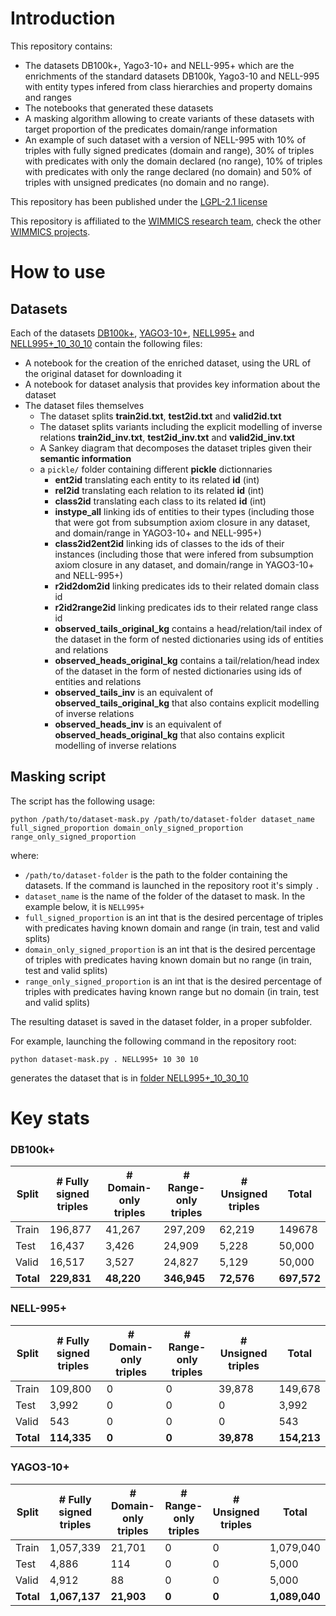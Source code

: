 # Introduction

This repository contains:

* The datasets DB100k+, Yago3-10+ and NELL-995+ which are the enrichments of the standard datasets DB100k, Yago3-10 and NELL-995 with entity types infered from class hierarchies and property domains and ranges
* The notebooks that generated these datasets
* A masking algorithm allowing to create variants of these datasets with target proportion of the predicates domain/range information
* An example of such dataset with a version of NELL-995 with 10% of triples with fully signed predicates (domain and range), 30% of triples with predicates with only the domain declared (no range), 10% of triples with predicates with only the range declared (no domain) and 50% of triples with unsigned predicates (no domain and no range).

This repository has been published under the [LGPL-2.1 license](./LICENSE) 

This repository is affiliated to the [WIMMICS research team](https://www.inria.fr/fr/wimmics), check the other [WIMMICS projects](https://www.inria.fr/fr/wimmics).

# How to use 

## Datasets

Each of the datasets [DB100k+](./DB100k+), [YAGO3-10+](./YAGO3-10+), [NELL995+](./NELL995+) and [NELL995+_10_30_10](./NELL995+_10_30_10) contain the following files:

* A notebook for the creation of the enriched dataset, using the URL of the original dataset for downloading it
* A notebook for dataset analysis that provides key information about the dataset
* The dataset files themselves
    * The dataset splits **train2id.txt**, **test2id.txt** and **valid2id.txt**
    * The dataset splits variants including the explicit modelling of inverse relations **train2id_inv.txt**, **test2id_inv.txt** and **valid2id_inv.txt**
    * A Sankey diagram that decomposes the dataset triples given their **semantic information**
    * a `pickle/` folder containing different __pickle__ dictionnaries
        * **ent2id** translating each entity to its related **id** (int)
        * **rel2id** translating each relation to its related **id** (int)
        * **class2id** translating each class to its related **id** (int)
        * **instype_all** linking ids of entities to their types (including those that were got from subsumption axiom closure in any dataset, and domain/range in YAGO3-10+ and NELL-995+)
        * **class2id2ent2id** linking ids of classes to the ids of their instances (including those that were infered from subsumption axiom closure in any dataset, and domain/range in YAGO3-10+ and NELL-995+)
        * **r2id2dom2id** linking predicates ids to their related domain class id
        * **r2id2range2id** linking predicates ids to their related range class id
        * **observed_tails_original_kg** contains a head/relation/tail index of the dataset in the form of nested dictionaries using ids of entities and relations
        * **observed_heads_original_kg** contains a tail/relation/head index of the dataset in the form of nested dictionaries using ids of entities and relations
        * **observed_tails_inv** is an equivalent of **observed_tails_original_kg** that also contains explicit modelling of inverse relations
        * **observed_heads_inv** is an equivalent of **observed_heads_original_kg** that also contains explicit modelling of inverse relations
     
## Masking script

The script has the following usage:

```
python /path/to/dataset-mask.py /path/to/dataset-folder dataset_name full_signed_proportion domain_only_signed_proportion range_only_signed_proportion
```

where:

* `/path/to/dataset-folder` is the path to the folder containing the datasets. If the command is launched in the repository root it's simply `.`
* `dataset_name` is the name of the folder of the dataset to mask. In the example below, it is `NELL995+`
* `full_signed_proportion` is an int that is the desired percentage of triples with predicates having known domain and range (in train, test and valid splits)
* `domain_only_signed_proportion` is an int that is the desired percentage of triples with predicates having known domain but no range (in train, test and valid splits)
* `range_only_signed_proportion` is an int that is the desired percentage of triples with predicates having known range but no domain (in train, test and valid splits)

The resulting dataset is saved in the dataset folder, in a proper subfolder.

For example, launching the following command in the repository root:

```
python dataset-mask.py . NELL995+ 10 30 10
```

generates the dataset that is in [folder NELL995+_10_30_10](./NELL995+_10_30_10)

# Key stats

### DB100k+

|Split|# Fully signed triples|# Domain-only triples|# Range-only triples|# Unsigned triples|Total|
|-----|----------------------|---------------------|--------------------|------------------|-----|
|Train|196,877|41,267|297,209|62,219|149678|
|Test|16,437|3,426|24,909|5,228|50,000|
|Valid|16,517|3,527|24,827|5,129|50,000|
|**Total**|**229,831**|**48,220**|**346,945**|**72,576**|**697,572**|

### NELL-995+

|Split|# Fully signed triples|# Domain-only triples|# Range-only triples|# Unsigned triples|Total|
|-----|----------------------|---------------------|--------------------|------------------|-----|
|Train|109,800|0|0|39,878|149,678|
|Test|3,992|0|0|0|3,992|
|Valid|543|0|0|0|543|
|**Total**|**114,335**|**0**|**0**|**39,878**|**154,213**|

### YAGO3-10+

|Split|# Fully signed triples|# Domain-only triples|# Range-only triples|# Unsigned triples|Total|
|-----|----------------------|---------------------|--------------------|------------------|-----|
|Train|1,057,339|21,701|0|0|1,079,040|
|Test|4,886|114|0|0|5,000|
|Valid|4,912|88|0|0|5,000|
|**Total**|**1,067,137**|**21,903**|**0**|**0**|**1,089,040**|
